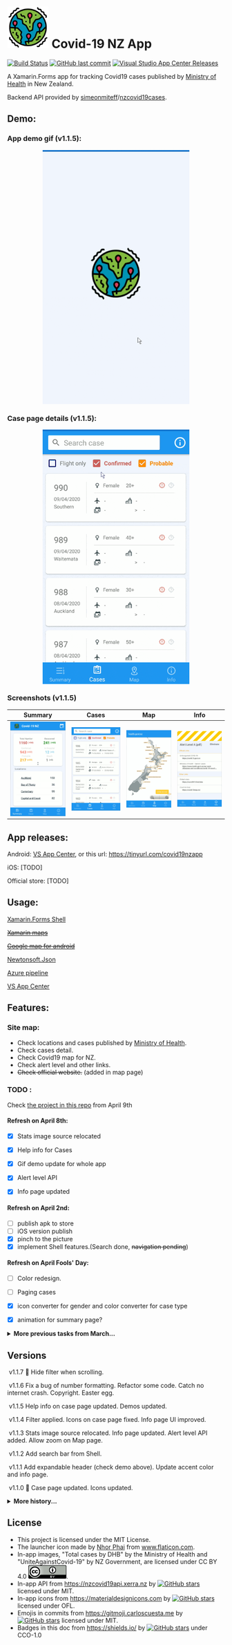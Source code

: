 # <img src="./assets/epidemic_512.png" alt="Icon" width="96" />      Covid-19 NZ App
[![Build Status](https://dev.azure.com/shawyunz/Covid19NZApp/_apis/build/status/Covid19nz%20APK?branchName=master)](https://dev.azure.com/shawyunz/Covid19NZApp/_build/latest?definitionId=2&branchName=master)  [![GitHub last commit](https://img.shields.io/github/last-commit/shawyunz/Covid19nz)](https://github.com/shawyunz/Covid19nz/commits/master)  [![Visual Studio App Center Releases](https://img.shields.io/visual-studio-app-center/releases/version/shawyunz/Covid19-NZ/c94c37e9bd4ccab2f4bb021876c4c604b4eb3ea0)](https://tinyurl.com/covid19nzapp)

A Xamarin.Forms app for tracking Covid19 cases published by [Ministry of Health](https://www.health.govt.nz/our-work/diseases-and-conditions/covid-19-novel-coronavirus/covid-19-current-cases) in New Zealand.

Backend API provided by [simeonmiteff](https://github.com/simeonmiteff)/[nzcovid19cases](https://github.com/simeonmiteff/nzcovid19cases).



## Demo:

### App demo gif (v1.1.5):
<p align="center">
	<img align="center" src=".\assets\demo_app.gif" width="340" />
</p>

### Case page details (v1.1.5):
<p align="center">
	<img align="center" src=".\assets\demo_case.gif" width="340"/>
</p>

### Screenshots (v1.1.5)
|                      Summary                      |                       Cases                       |                        Map                        |                       Info                        |
| :-----------------------------------------------: | :-----------------------------------------------: | :-----------------------------------------------: | :-----------------------------------------------: |
| <img src=".\assets\screenshot1.png" width="240" > | <img src=".\assets\screenshot2.png" width="240" > | <img src=".\assets\screenshot3.png" width="240" > | <img src=".\assets\screenshot4.png" width="240" > |



## App releases:

Android:	[VS App Center](https://tinyurl.com/covid19nzapp), or this url: https://tinyurl.com/covid19nzapp

iOS: 		[TODO]

Official store: [TODO]



## Usage:

[Xamarin.Forms Shell](https://docs.microsoft.com/en-us/xamarin/xamarin-forms/app-fundamentals/shell/)

~~[Xamarin maps](https://docs.microsoft.com/en-us/xamarin/xamarin-forms/user-interface/map/)~~

~~[Google map for android](https://developers.google.com/maps/documentation/android-sdk/intro)~~

[Newtonsoft.Json](https://github.com/JamesNK/Newtonsoft.Json)

[Azure pipeline](https://dev.azure.com/)

[VS App Center](https://appcenter.ms/)



## Features:

### Site map:

* Check locations and cases published by [Ministry of Health](https://www.health.govt.nz/our-work/diseases-and-conditions/covid-19-novel-coronavirus/covid-19-current-cases).
* Check cases detail.
* Check Covid19 map for NZ.
* Check alert level and other links.
* ~~Check official website.~~ (added in map page)

### TODO :

Check [the project in this repo](https://github.com/shawyunz/Covid19nz/projects/1) from April 9th

#### Refresh on April 8th:

- [x] Stats image source relocated
- [x] Help info for Cases
- [x] Gif demo update for whole app
- [x] Alert level API
- [x] Info page updated


#### Refresh on April 2nd:

- [ ] publish apk to store
- [ ] iOS version publish
- [x] pinch to the picture
- [x] implement Shell features.(Search done, ~~navigation pending~~)

#### Refresh on April Fools' Day:

- [ ] Color redesign.
- [ ] Paging cases
- [x] icon converter for gender and color converter for case type
- [x] animation for summary page?


<details><summary><b>More previous tasks from March... </b></summary>
<p>

#### Refresh on March 31th:

- [x] New cases page UI
- [x] Header detail UI
- [x] Info page UI
- [ ] cluster information
- [x] icons not ready

#### Refresh on March 27th:

- [x] api updated based on the new formatting from MOH
- [x] Geo location removed from api (no cities from MOH)
- [x] new header information api pending
- [x] build a pipeline for the project releases

#### General (March 25th):

- [x] move api loading to init page and app cache stored
- [x] Splash screen?
- [ ] Security updated
- [x] file rename and code refactor

#### List page

- [x] Header api implementation
- [x] detail info for Header
- [ ] refresh time stated ([issue 10](https://github.com/simeonmiteff/nzcovid19cases/issues/10))
- [x] ~~Filters and sorters for the listing~~

#### Cases page:

- [x] Detail page UI
- [x] cases listing with search
- [x] cases confirmed or probable


####  ~~Map page:~~

- [x] pins on the map
- [x] init page no pin display
- [x] overlay on the map

</p>
</details>



## Versions

​	v1.1.7	:construction: Hide filter when scrolling.

​	v1.1.6	Fix a bug of number formatting. Refactor some code. Catch no internet crash. Copyright. Easter egg.

​	v1.1.5	Help info on case page updated. Demos updated.

​	v1.1.4	Filter applied. Icons on case page fixed. Info page UI improved.

​	v1.1.3	Stats image source relocated. Info page updated. Alert level API added. Allow zoom on Map page.

​	v1.1.2	Add search bar from Shell.

​	v1.1.1	Add expandable header (check demo above). Update accent color and info page.

​	v1.1.0	:tada: Case page updated. Icons updated.

<details><summary><b>More history... </b></summary>
<p>

​	v1.0.9	API updated (back to live). Readme and screenshots updated.

​	v1.0.8	(STATIC version) Files renamed. Updated StatsPage with image from MOH. Cases page added.

​	v1.0.6	(STATIC version) Loading data when launching. Splash screen added. Fixed map view init bug.

​	v1.0.5	(STATIC version) Pipeline set up. This version displays **STATIC** data on March 25th before API updated.

​	v1.0.4	CasePage UI updated (check screenshot2 above). Menu changed to "List", "Map", "MOH" and "Info"

​	v1.0.3	Map pins fixed. RefreshView was back. Website added. UI updated. Readme big change.

​	v1.0.2	Alert page added. Listing UI updated. Detail view fixed.

​	v1.0.1	(Init) Implemented with simeonmiteff API for locations, cases and map.

</p>
</details>



## License

* This project is licensed under the MIT License.
* The launcher icon made by [Nhor Phai](https://www.flaticon.com/authors/nhor-phai) from www.flaticon.com.
* In-app images, "Total cases by DHB"  by the Ministry of Health and "UniteAgainstCovid-19" by NZ Government, are licensed under CC BY 4.0 [![.\assets\icn_cc40.png](.\assets\icn_cc40.png)](https://creativecommons.org/licenses/by/4.0/).
* In-app API from https://nzcovid19api.xerra.nz by [![GitHub stars](https://img.shields.io/github/stars/simeonmiteff/nzcovid19cases?label=nzcovid19cases&style=social)](https://github.com/templarian/MaterialDesign/) licensed under MIT.
* In-app icons from https://materialdesignicons.com by [![GitHub stars](https://img.shields.io/github/stars/Templarian/MaterialDesign?label=MaterialDesign&style=social)](https://github.com/templarian/MaterialDesign/) licensed under OFL.
* Emojis in commits from https://gitmoji.carloscuesta.me by [![GitHub stars](https://img.shields.io/github/stars/carloscuesta/gitmoji?label=gitmoji&style=social)](https://github.com/carloscuesta/gitmoji) licensed under MIT.
* Badges in this doc from https://shields.io/ by [![GitHub stars](https://img.shields.io/github/stars/badges/shields?label=shields&style=social)](https://github.com/badges/shields) under CCO-1.0

